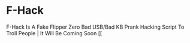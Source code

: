 # F-Hack
F-Hack Is A Fake Flipper Zero Bad USB/Bad KB Prank Hacking Script To Troll People
| It Will Be Coming Soon
[[
